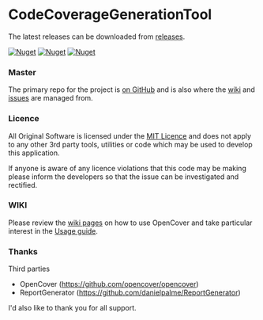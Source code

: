 # CodeCoverageGenerationTool
The latest releases can be downloaded from [releases](https://github.com/baoduy/CodeCoverageGenerationTool/releases).

[![Nuget]()]()
[![Nuget]()]()
[![Nuget]()]()

### Master 
The primary repo for the project is [on GitHub](https://github.com/baoduy/CodeCoverageGenerationTool) and is also where the [wiki](https://github.com/baoduy/CodeCoverageGenerationTool/wiki) and [issues](https://github.com/baoduy/CodeCoverageGenerationTool/issues) are managed from.

### Licence
All Original Software is licensed under the [MIT Licence]() and does not apply to any other 3rd party tools, utilities or code which may be used to develop this application.

If anyone is aware of any licence violations that this code may be making please inform the developers so that the issue can be investigated and rectified.

### WIKI
Please review the [wiki pages]() on how to use OpenCover and take particular interest in the [Usage guide]().

### Thanks
Third parties

* OpenCover (https://github.com/opencover/opencover)
* ReportGenerator (https://github.com/danielpalme/ReportGenerator)

I'd also like to thank you for all support.

